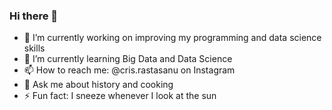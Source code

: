 ### Hi there 👋

<!--
**crastasanu/crastasanu** is a ✨ _special_ ✨ repository because its `README.md` (this file) appears on your GitHub profile.

Here are some ideas to get you started:



- 👯 I’m looking to collaborate on ...
- 🤔 I’m looking for help with ...
- 😄 Pronouns: ...

 - emojis: https://www.webfx.com/tools/emoji-cheat-sheet/
-->
- 🔭 I’m currently working on improving my programming and data science skills
- 🌱 I’m currently learning Big Data and Data Science
- 📫 How to reach me: @cris.rastasanu on Instagram
- 💬 Ask me about history and cooking
- ⚡ Fun fact: I sneeze whenever I look at the sun
